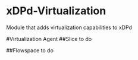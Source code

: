 xDPd-Virtualization
===================

Module that adds virtualization capabilities to xDPd

#Virtualization Agent
##Slice
to do

##Flowspace
to do
